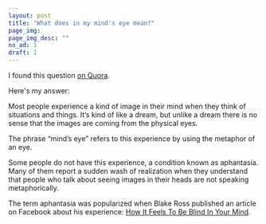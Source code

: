 ```yaml
---
layout: post
title: "What does in my mind's eye mean?"
page_img: 
page_img_desc: ""
no_ad: 1
draft: 1
---
```


I found this question <a href="https://www.quora.com/What-does-in-my-minds-eye-mean">on Quora</a>.

Here's my answer:

Most people experience a kind of image in their mind when they think of situations and things. It’s kind of like a dream, but unlike a dream there is no sense that the images are coming from the physical eyes.

The phrase “mind’s eye” refers to this experience by using the metaphor of an eye.

Some people do not have this experience, a condition known as aphantasia. Many of them report a sudden wash of realization when they understand that people who talk about seeing images in their heads are not speaking metaphorically.

The term aphantasia was popularized when Blake Ross published an article on Facebook about his experience: <a href="https://www.facebook.com/notes/blake-ross/aphantasia-how-it-feels-to-be-blind-in-your-mind/10156834777480504/">How It Feels To Be Blind In Your Mind</a>.
